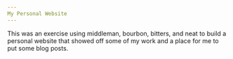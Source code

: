 ```yaml
---
My Personal Website
---
```


This was an exercise using middleman, bourbon, bitters, and neat to build a personal website that showed off some of my work and a place for me to put some blog posts.

